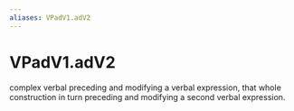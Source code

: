 ```yaml
---
aliases: VPadV1.adV2
---
```

# VPadV1.adV2

complex verbal preceding and modifying a verbal expression, that whole construction in turn preceding and modifying a second verbal expression.